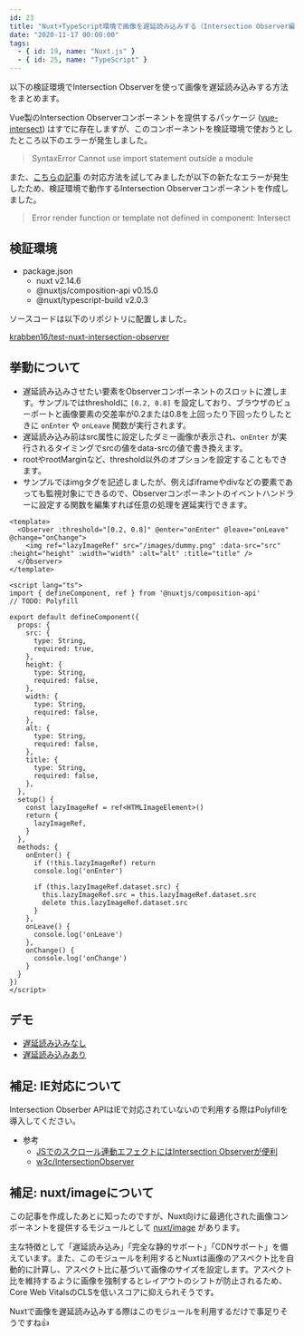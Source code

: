 ```yaml
---
id: 23
title: "Nuxt+TypeScript環境で画像を遅延読み込みする（Intersection Observer編）"
date: "2020-11-17 00:00:00"
tags:
  - { id: 19, name: "Nuxt.js" }
  - { id: 25, name: "TypeScript" }
---
```


以下の検証環境でIntersection Observerを使って画像を遅延読み込みする方法をまとめます。

<!--more-->

Vue製のIntersection Observerコンポーネントを提供するパッケージ ([vue-intersect](https://github.com/heavyy/vue-intersect)) はすでに存在しますが、このコンポーネントを検証環境で使おうとしたところ以下のエラーが発生しました。

> SyntaxError Cannot use import statement outside a module

また、[こちらの記事](https://zenn.dev/sengosha/articles/63a04ba5da5303e3993d) の対応方法を試してみましたが以下の新たなエラーが発生したため、検証環境で動作するIntersection Observerコンポーネントを作成しました。

> Error render function or template not defined in component: Intersect

## 検証環境

- package.json
  - nuxt v2.14.6
  - @nuxtjs/composition-api v0.15.0
  - @nuxt/typescript-build v2.0.3

ソースコードは以下のリポジトリに配置しました。

[krabben16/test-nuxt-intersection-observer](https://github.com/krabben16/test-nuxt-intersection-observer)

## 挙動について

- 遅延読み込みさせたい要素をObserverコンポーネントのスロットに渡します。サンプルではthresholdに `[0.2, 0.8]` を設定しており、ブラウザのビューポートと画像要素の交差率が0.2または0.8を上回ったり下回ったりしたときに `onEnter` や `onLeave` 関数が実行されます。
- 遅延読み込み前はsrc属性に設定したダミー画像が表示され、`onEnter` が実行されるタイミングでsrcの値をdata-srcの値で書き換えます。
- rootやrootMarginなど、threshold以外のオプションを設定することもできます。
- サンプルではimgタグを記述しましたが、例えばiframeやdivなどの要素であっても監視対象にできるので、Observerコンポーネントのイベントハンドラーに設定する関数を編集すれば任意の処理を遅延実行できます。

```vue
<template>
  <Observer :threshold="[0.2, 0.8]" @enter="onEnter" @leave="onLeave" @change="onChange">
    <img ref="lazyImageRef" src="/images/dummy.png" :data-src="src" :height="height" :width="width" :alt="alt" :title="title" />
  </Observer>
</template>

<script lang="ts">
import { defineComponent, ref } from '@nuxtjs/composition-api'
// TODO: Polyfill

export default defineComponent({
  props: {
    src: {
      type: String,
      required: true,
    },
    height: {
      type: String,
      required: false,
    },
    width: {
      type: String,
      required: false,
    },
    alt: {
      type: String,
      required: false,
    },
    title: {
      type: String,
      required: false,
    },
  },
  setup() {
    const lazyImageRef = ref<HTMLImageElement>()
    return {
      lazyImageRef,
    }
  },
  methods: {
    onEnter() {
      if (!this.lazyImageRef) return
      console.log('onEnter')

      if (this.lazyImageRef.dataset.src) {
        this.lazyImageRef.src = this.lazyImageRef.dataset.src
        delete this.lazyImageRef.dataset.src
      }
    },
    onLeave() {
      console.log('onLeave')
    },
    onChange() {
      console.log('onChange')
    }
  }
})
</script>
```

## デモ

- [遅延読み込みなし](https://test-nuxt-intersection-observer.netlify.app/)
- [遅延読み込みあり](https://test-nuxt-intersection-observer.netlify.app/observer)

## 補足: IE対応について

Intersection Obserber APIはIEで対応されていないので利用する際はPolyfillを導入してください。

- 参考
  - [JSでのスクロール連動エフェクトにはIntersection Observerが便利](https://ics.media/entry/190902/)
  - [w3c/IntersectionObserver](https://github.com/w3c/IntersectionObserver/tree/master/polyfill)

## 補足: nuxt/imageについて

この記事を作成したあとに知ったのですが、Nuxt向けに最適化された画像コンポーネントを提供するモジュールとして [nuxt/image](https://github.com/nuxt/image) があります。

主な特徴として「遅延読み込み」「完全な静的サポート」「CDNサポート」を備えています。また、このモジュールを利用するとNuxtは画像のアスペクト比を自動的に計算し、アスペクト比に基づいて画像のサイズを設定します。アスペクト比を維持するように画像を強制するとレイアウトのシフトが防止されるため、Core Web VitalsのCLSを低いスコアに抑えられそうです。

Nuxtで画像を遅延読み込みする際はこのモジュールを利用するだけで事足りそうですね👍
